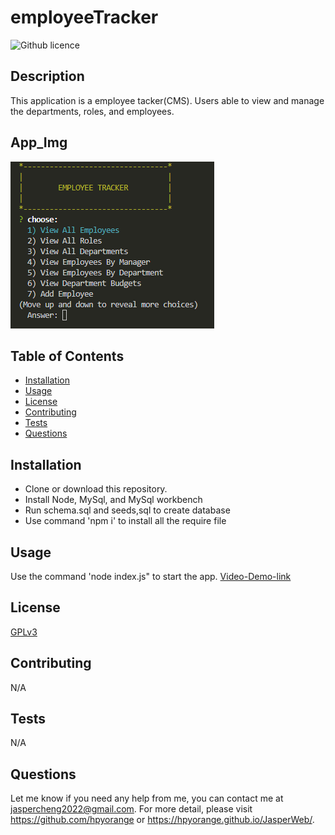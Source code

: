# employeeTracker

  ![Github licence](http://img.shields.io/badge/license-GPLv3-blue.svg)

  ## Description
  This application is a employee tacker(CMS). Users able to view and manage the departments, roles, and employees.
  ## App_Img
  ![Web brief](img/app-sample.png "Web sample")

  ## Table of Contents
  * [Installation](#installation)
  * [Usage](#usage)
  * [License](#license)
  * [Contributing](#contributing)
  * [Tests](#tests)
  * [Questions](#questions)

  ## Installation 
  * Clone or download this repository. 
  * Install Node, MySql, and MySql workbench
  * Run schema.sql and seeds,sql to create database
  * Use command 'npm i' to install all the require file

  ## Usage 
  Use the command 'node index.js" to start the app. 
  [Video-Demo-link](https://drive.google.com/file/d/1agzLtmeZFLOvvkhK0sAixy5WVERlFIKA/view?usp=share_link)

  ## License 
  [GPLv3](https://choosealicense.com/licenses/gpl-3.0/)

  ## Contributing 
  N/A

  ## Tests
  N/A

  ## Questions
  Let me know if you need any help from me, you can contact me at jaspercheng2022@gmail.com. For more detail, please visit https://github.com/hpyorange or https://hpyorange.github.io/JasperWeb/.
